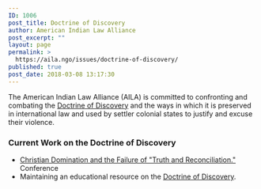 ```yaml
---
ID: 1006
post_title: Doctrine of Discovery
author: American Indian Law Alliance
post_excerpt: ""
layout: page
permalink: >
  https://aila.ngo/issues/doctrine-of-discovery/
published: true
post_date: 2018-03-08 13:17:30
---
```

The American Indian Law Alliance (AILA) is committed to confronting and combating the [Doctrine of Discovery](http://doctrineofdiscovery.org) and the ways in which it is preserved in international law and used by settler colonial states to justify and excuse their violence.

### Current Work on the Doctrine of Discovery

*   [Christian Domination and the Failure of "Truth and Reconciliation."](https://aila.ngo/christian-domination-and-the-failure-of-truth-and-reconciliation/) Conference
*   Maintaining an educational resource on the [Doctrine of Discovery](http://doctrineofdiscovery.org).
